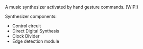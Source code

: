
A music synthesizer activated by hand gesture commands. (WIP!)

Synthesizer components:
- Control circuit
- Direct Digital Synthesis
- Clock Divider
- Edge detection module 
